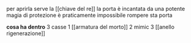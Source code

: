 per aprirla serve la [[chiave del re]] la porta è incantata da una potente magia di protezione è praticamente impossibile  rompere sta porta


**cosa ha dentro**
	3 casse
		1 
			[[armatura del morto]]
		2 
			mimic
		3
			[[anello rigenerazione]]
			